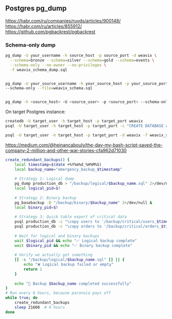 
## Postgres pg_dump
<https://habr.com/ru/companies/ruvds/articles/900148/>  
<https://habr.com/ru/articles/855912/>  
<https://github.com/pgbackrest/pgbackrest>  

### Schema-only dump
```bash
pg_dump -U your_username -h source_host -p source_port -d weavix \
  --schema=bronze --schema=silver --schema=gold --schema=events \
  --schema-only --no-owner --no-privileges \
  -f weavix_schema_dump.sql


pg_dump -U your_source_username -h your_source_host -p your_source_port -d weavix \
--schema-only --file=weavix_schema.sql


pg_dump -h <source_host> -U <source_user> -p <source_port> --schema-only -d weavix -f weavix_schema.sql
```
On target Postgres instance:
```bash
createdb -U target_user -h target_host -p target_port weavix
psql -U target_user -h target_host -p target_port -c "CREATE DATABASE weavix;"

psql -U target_user -h target_host -p target_port -d weavix -f weavix_schema_dump.sql

```

<https://medium.com/@heinancabouly/the-day-my-bash-script-saved-the-company-2-million-and-other-war-stories-cfa962d71030>

```bash
create_redundant_backups() {
    local timestamp=$(date +%Y%m%d_%H%M%S)
    local backup_name="emergency_backup_$timestamp"
    
    # Strategy 1: Logical dump
    pg_dump production_db > "/backup/logical/$backup_name.sql" 2>/dev/null &
    local logical_pid=$!
    
    # Strategy 2: Binary backup  
    pg_basebackup -D "/backup/binary/$backup_name" 2>/dev/null &
    local binary_pid=$!
    
    # Strategy 3: Quick table export of critical data
    psql production_db -c "\copy users to '/backup/critical/users_$timestamp.csv' csv header" &
    psql production_db -c "\copy orders to '/backup/critical/orders_$timestamp.csv' csv header" &
    
    # Wait for logical and binary backups
    wait $logical_pid && echo "✅ Logical backup complete"
    wait $binary_pid && echo "✅ Binary backup complete"
    
    # Verify we actually got something
    [[ -s "/backup/logical/$backup_name.sql" ]] || {
        echo "❌ Logical backup failed or empty"
        return 1
    }
    
    echo "🎉 Backup $backup_name completed successfully"
}
# Run every 6 hours, because paranoia pays off
while true; do
    create_redundant_backups
    sleep 21600  # 6 hours
done
```
